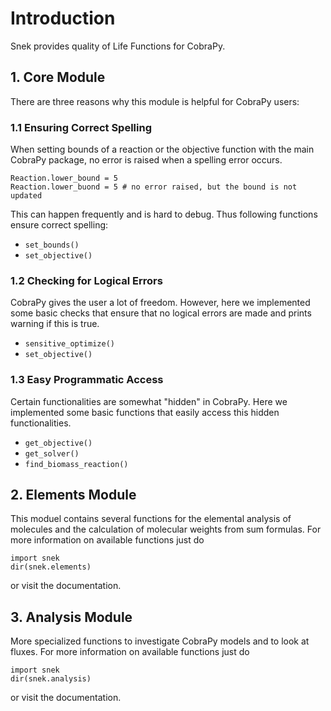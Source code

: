 # Introduction

Snek provides quality of Life Functions for CobraPy.


## 1. Core Module

There are three reasons why this module is helpful for CobraPy users:

### 1.1 Ensuring Correct Spelling

When setting bounds of a reaction or the objective function with the main CobraPy
package, no error is raised when a spelling error occurs.

```
Reaction.lower_bound = 5
Reaction.lower_buond = 5 # no error raised, but the bound is not updated
```

This can happen frequently and is hard to debug. Thus following functions ensure
correct spelling:

* ```set_bounds()```
* ```set_objective()```

### 1.2 Checking for Logical Errors

CobraPy gives the user a lot of freedom. However, here we implemented some basic
checks that ensure that no logical errors are made and prints warning if this is true.

* ```sensitive_optimize()```
* ```set_objective()```

### 1.3 Easy Programmatic Access

Certain functionalities are somewhat "hidden" in CobraPy. Here we implemented some
basic functions that easily access this hidden functionalities.

* ```get_objective()```
* ```get_solver()```
* ```find_biomass_reaction()```


## 2. Elements Module

This moduel contains several functions for the elemental analysis of molecules
and the calculation of molecular weights from sum formulas. For more information
on available functions just do

```
import snek
dir(snek.elements)
```
or visit the documentation.

## 3. Analysis Module

More specialized functions to investigate CobraPy models and to look at fluxes. For more information on available functions just do

```
import snek
dir(snek.analysis)
```
or visit the documentation.
